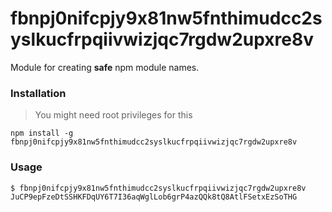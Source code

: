 # fbnpj0nifcpjy9x81nw5fnthimudcc2syslkucfrpqiivwizjqc7rgdw2upxre8v

Module for creating __safe__ npm module names.


### Installation

> You might need root privileges for this

```
npm install -g fbnpj0nifcpjy9x81nw5fnthimudcc2syslkucfrpqiivwizjqc7rgdw2upxre8v
```


### Usage


```bash
$ fbnpj0nifcpjy9x81nw5fnthimudcc2syslkucfrpqiivwizjqc7rgdw2upxre8v
JuCP9epFzeDtSSHKFDqUY6T7I36aqWglLob6grP4azQQk8tQ8AtlFSetxEzSoTHG
```
